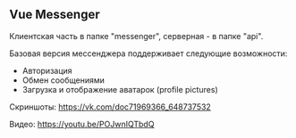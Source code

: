 ## Vue Messenger

Клиентская часть в папке "messenger", серверная - в папке "api".

Базовая версия мессенджера поддерживает следующие возможности:
- Авторизация
- Обмен сообщениями
- Загрузка и отображение аватарок (profile pictures)

Скриншоты: https://vk.com/doc71969366_648737532

Видео: https://youtu.be/POJwnIQTbdQ
